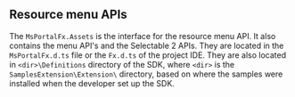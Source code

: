 
<a name="resource-menu-apis"></a>
## Resource menu APIs

The `MsPortalFx.Assets` is the interface for the resource menu API. It also contains the menu API's and the Selectable 2 APIs.  They are located in the `MsPortalFx.d.ts` file or the `Fx.d.ts`  of the project IDE. They are also located in  `<dir>\Definitions` directory of the SDK, where `<dir>` is the `SamplesExtension\Extension\` directory, based on where the samples were installed when the developer set up the SDK.

<!-- TODO: Determine whether an  API Reference code generator will be available to first-party developers, or if this type of information can be made available in a tool like the playground. -->
